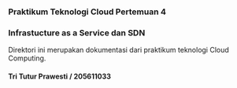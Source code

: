 ### Praktikum Teknologi Cloud Pertemuan 4
### Infrastucture as a Service dan SDN

Direktori ini merupakan dokumentasi dari praktikum teknologi Cloud Computing.

#### Tri Tutur Prawesti / 205611033
